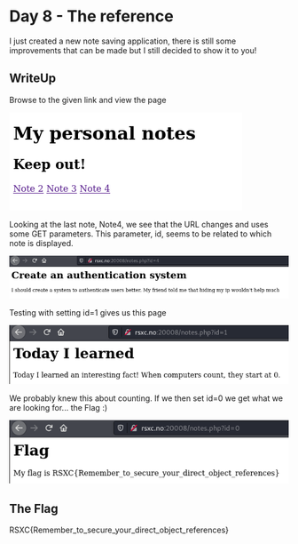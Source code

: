 # Day 8 - The reference

I just created a new note saving application, there is still some improvements that can be made but I still decided to show it to you!


## WriteUp

Browse to the given link and view the page

![](./images/image01.png)

Looking at the last note, Note4, we see that the URL changes and uses some GET parameters. This parameter, id, seems to be related to which note is displayed.

![](./images/image02.png)

Testing with setting id=1 gives us this page

![](./images/image03.png)

We probably knew this about counting. If we then set id=0 we get what we are looking for... the Flag :)

![](./images/image04.png)


## The Flag
RSXC{Remember_to_secure_your_direct_object_references}
